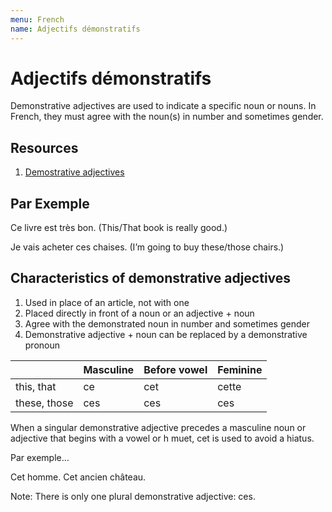 ```yaml
---
menu: French
name: Adjectifs démonstratifs
---
```


# Adjectifs démonstratifs

Demonstrative adjectives are used to indicate a specific noun or nouns. In French, they must agree with the noun(s) in number and sometimes gender.

## Resources

1. [Demostrative adjectives](https://www.lawlessfrench.com/grammar/demonstrative-adjectives/)

## Par Exemple

Ce livre est très bon. (This/That book is really good.)

Je vais acheter ces chaises. (I’m going to buy these/those chairs.)

## Characteristics of demonstrative adjectives

1. Used in place of an article, not with one
2. Placed directly in front of a noun or an adjective + noun
3. Agree with the demonstrated noun in number and sometimes gender
4. Demonstrative adjective + noun can be replaced by a demonstrative pronoun

|              | Masculine | Before vowel | Feminine |
| ------------ | --------- | ------------ | -------- |
| this, that   | ce        | cet          | cette    |
| these, those | ces       | ces          | ces      |

When a singular demonstrative adjective precedes a masculine noun or adjective that begins with a vowel or h muet, cet is used to avoid a hiatus.

Par exemple...

Cet homme.
Cet ancien château.

Note: There is only one plural demonstrative adjective: ces.
